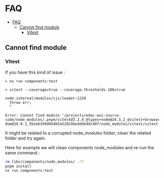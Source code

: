 # FAQ

- [FAQ](#faq)
  - [Cannot find module](#cannot-find-module)
    - [Vitest](#vitest)

## Cannot find module

### Vitest

If you have this kind of issue :

```text
> nx run components:test

> vitest --coverage=true --coverage.thresholds.100=true

node:internal/modules/cjs/loader:1228
  throw err;
  ^

Error: Cannot find module '/projects/edac-wui-source-code/node_modules/.pnpm/vitest@3.2.4_@types+node@24.5.2_@vitest+browser@3.2.4_@vitest+ui@3.2.4_happy-dom@19.0.1_5b1eb349d044b5a52824bedddeddc40f/node_modules/vitest/vitest.mjs'
```

It might be related to a corrupted node_modules folder, clean the related folder and try again.

Here for example we will clean components node_modules and re-run the same command :

```bash
rm libs/components/node_modules/ -rf
pnpm install
nx run components:test
```
